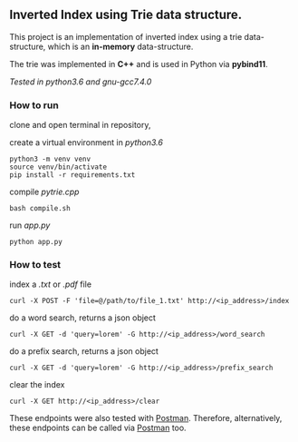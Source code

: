 ## Inverted Index using Trie data structure.

This project is an implementation of inverted index using a trie data-structure, which is an **in-memory** data-structure.

The trie was implemented in **C++** and is used in Python via **pybind11**.

*Tested in python3.6 and gnu-gcc7.4.0*

### How to run

clone and open terminal in repository,

create a virtual environment in *python3.6*

    python3 -m venv venv
    source venv/bin/activate
    pip install -r requirements.txt

compile *pytrie.cpp*

    bash compile.sh

run *app.py*

    python app.py

### How to test

index a *.txt* or *.pdf* file

    curl -X POST -F 'file=@/path/to/file_1.txt' http://<ip_address>/index

do a word search, returns a json object

    curl -X GET -d 'query=lorem' -G http://<ip_address>/word_search


do a prefix search, returns a json object

    curl -X GET -d 'query=lorem' -G http://<ip_address>/prefix_search

clear the index

    curl -X GET http://<ip_address>/clear

These endpoints were also tested with [Postman](https://www.getpostman.com/). Therefore, alternatively, these endpoints can be called via [Postman](https://www.getpostman.com/) too.
